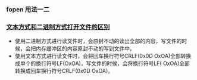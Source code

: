### **fopen 用法一二**
### [文本方式和二进制方式打开文件的区别](https://blog.csdn.net/u012372584/article/details/77836168)
  * 使用二进制方式进行读文件时，会原封不动的读出全部的内容，写文件的时候，会把内存缓冲区的内容原封不动的写到文件中。
  * 使用文本方式进行读文件时，会将回车换行符号CRLF(0x0D OxOA)全部转换成单个的换行符号LF(OxOA)，写文件的时候，会将换行符号LF( OxOA)全部转换成回车换行符号CRLF(0x0D OxOA)。